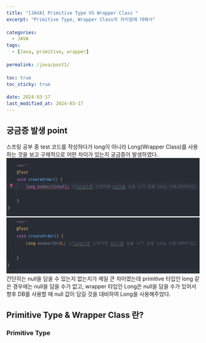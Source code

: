 ```yaml
---
title: "[JAVA] Primitive Type VS Wrapper Class "
excerpt: "Primitive Type, Wrapper Class의 차이점에 대해서"

categories:
  - JAVA
tags:
  - [Java, primitive, wrapper]

permalink: /java/post1/

toc: true
toc_sticky: true

date: 2024-03-17
last_modified_at: 2024-03-17
---
```

## 궁금증 발생 point  
스프링 공부 중 test 코드를 작성하다가 long이 아니라 Long(Wrapper Class)를 사용하는 것을 보고 구체적으로 어떤 차이가 있는지 궁금증이 발생하였다.
![output](/assets/images/posts_img/java-cate/long.png)
![output](/assets/images/posts_img/java-cate/long_wrapper.png)  
간단히는 null을 담을 수 있는지 없는지가 제일 큰 차이였는데 primitive 타입인 long 같은 경우에는 null을 담을 수가 없고, wrapper 타입인 Long은 null을 담을 수가 있어서 향후 DB를 사용할 때 null 값이 담길 것을 대비하여 Long을 사용해주었다.

## Primitive Type & Wrapper Class 란?
### Primitive Type  


## 
